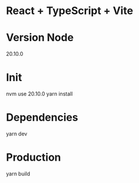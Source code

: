 # React + TypeScript + Vite

# Version Node
20.10.0

# Init
nvm use 20.10.0
yarn install

# Dependencies
yarn dev

# Production
yarn build
